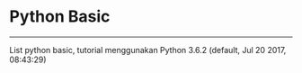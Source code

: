 # Python Basic
---

List python basic, tutorial menggunakan Python 3.6.2 (default, Jul 20 2017, 08:43:29) 


